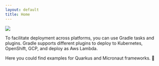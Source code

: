 ```yaml
---
layout: default
title: Home
---
```


<img src="{{ '/public/home.png' | absolute_url/public/home.png }}"/>

To facilitate deployment across platforms, you can use Gradle tasks and plugins.
Gradle supports different plugins to deploy to Kubernetes, OpenShift, GCP, and deploy as Aws Lambda.

Here you could find examples for Quarkus and Micronaut frameworks. 🤗
